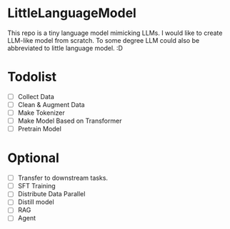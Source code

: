 # LittleLanguageModel
This repo is a tiny language model mimicking LLMs. I would like to create LLM-like model from scratch. To some degree LLM could also be abbreviated to little language model. :D

# Todolist
 - [ ] Collect Data
 - [ ] Clean & Augment Data
 - [ ] Make Tokenizer
 - [ ] Make Model Based on Transformer
 - [ ] Pretrain Model

# Optional
 - [ ] Transfer to downstream tasks.
 - [ ] SFT Training
 - [ ] Distribute Data Parallel
 - [ ] Distill model
 - [ ] RAG
 - [ ] Agent
